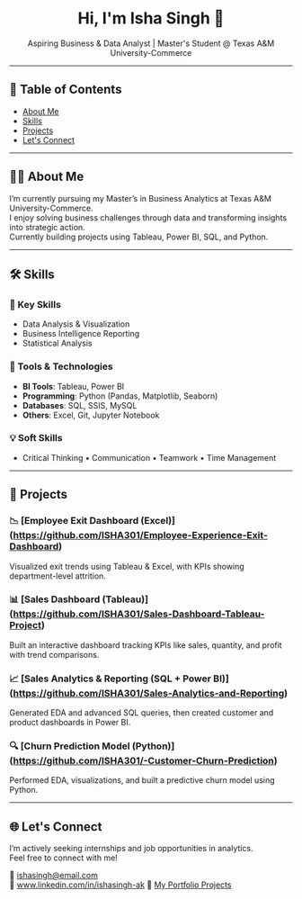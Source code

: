 <h1 align="center">Hi, I'm Isha Singh 👋</h1>
<p align="center">Aspiring Business & Data Analyst | Master's Student @ Texas A&M University-Commerce</p>

---

## 📑 Table of Contents
- [About Me](#about-me)
- [Skills](#skills)
- [Projects](#projects)
- [Let's Connect](#lets-connect)

---

## 👩‍💻 About Me
I’m currently pursuing my Master’s in Business Analytics at Texas A&M University-Commerce.  
I enjoy solving business challenges through data and transforming insights into strategic action.  
Currently building projects using Tableau, Power BI, SQL, and Python.

---

## 🛠 Skills

### 💼 Key Skills
- Data Analysis & Visualization  
- Business Intelligence Reporting  
- Statistical Analysis  

### 🧰 Tools & Technologies
- **BI Tools**: Tableau, Power BI  
- **Programming**: Python (Pandas, Matplotlib, Seaborn)  
- **Databases**: SQL, SSIS, MySQL  
- **Others**: Excel, Git, Jupyter Notebook  

### 💡 Soft Skills
- Critical Thinking • Communication • Teamwork • Time Management

---

## 🚀 Projects

### 📉 [Employee Exit Dashboard (Excel)] (https://github.com/ISHA301/Employee-Experience-Exit-Dashboard)
Visualized exit trends using Tableau & Excel, with KPIs showing department-level attrition.

### 📊 [Sales Dashboard (Tableau)] (https://github.com/ISHA301/Sales-Dashboard-Tableau-Project)
Built an interactive dashboard tracking KPIs like sales, quantity, and profit with trend comparisons.

### 📈 [Sales Analytics & Reporting (SQL + Power BI)] (https://github.com/ISHA301/Sales-Analytics-and-Reporting)
Generated EDA and advanced SQL queries, then created customer and product dashboards in Power BI.

### 🔍 [Churn Prediction Model (Python)] (https://github.com/ISHA301/-Customer-Churn-Prediction)
Performed EDA, visualizations, and built a predictive churn model using Python.

---

## 🌐 Let's Connect
I’m actively seeking internships and job opportunities in analytics.  
Feel free to connect with me!

📧 ishasingh@email.com  
🔗 www.linkedin.com/in/ishasingh-ak
📁 [My Portfolio Projects](https://github.com/ISHA301)
